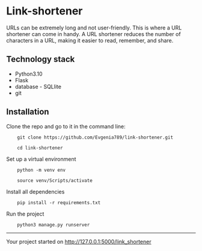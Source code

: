 # Link-shortener
URLs can be extremely long and not user-friendly. This is where a URL shortener can come in handy. A URL shortener reduces the number of characters in a URL, making it easier to read, remember, and share.

 ## Technology stack

- Python3.10 
- Flask
- database - SQLlite
- git

## Installation
Clone the repo and go to it in the command line:
```
    git clone https://github.com/Evgenia789/link-shortener.git
```
```
    cd link-shortener
```
Set up a virtual environment
```
    python -m venv env
```
```
    source venv/Scripts/activate
```
Install all dependencies  
```
    pip install -r requirements.txt
```
Run the project
```
    python3 manage.py runserver
```
____
Your project started on http://127.0.0.1:5000/link_shortener 
